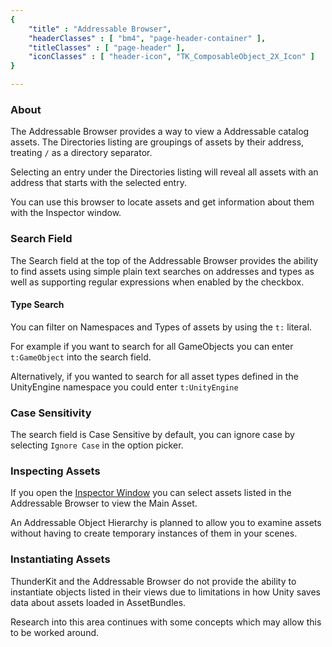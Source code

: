 ```yaml
---
{ 
	"title" : "Addressable Browser",
	"headerClasses" : [ "bm4", "page-header-container" ],
	"titleClasses" : [ "page-header" ],
	"iconClasses" : [ "header-icon", "TK_ComposableObject_2X_Icon" ]
}

---
```


### About

The Addressable Browser provides a way to view a Addressable catalog assets. 
The Directories listing are groupings of assets by their address, treating 
`/` as a directory separator.

Selecting an entry under the Directories listing will reveal all assets with an
address that starts with the selected entry.

You can use this browser to locate assets and get information about them with 
the Inspector window.

### Search Field

The Search field at the top of the Addressable Browser provides the ability to
find assets using simple plain text searches on addresses and types as well as
supporting regular expressions when enabled by the checkbox.

#### Type Search

You can filter on Namespaces and Types of assets by using the `t:` literal.

For example if you want to search for all GameObjects you can enter 
`t:GameObject` into the search field.

Alternatively, if you wanted to search for all asset types defined in the 
UnityEngine namespace you could enter `t:UnityEngine`

### Case Sensitivity

The search field is Case Sensitive by default, you can ignore case by selecting
`Ignore Case` in the option picker.

### Inspecting Assets

If you open the [Inspector Window](menulink://Window/General/Inspector) you can
select assets listed in the Addressable Browser to view the Main Asset.

An Addressable Object Hierarchy is planned to allow you to examine assets 
without having to create temporary instances of them in your scenes.


### Instantiating Assets

ThunderKit and the Addressable Browser do not provide the ability to 
instantiate objects listed in their views due to limitations in how Unity saves
data about assets loaded in AssetBundles.

Research into this area continues with some concepts which may allow this to be
worked around.